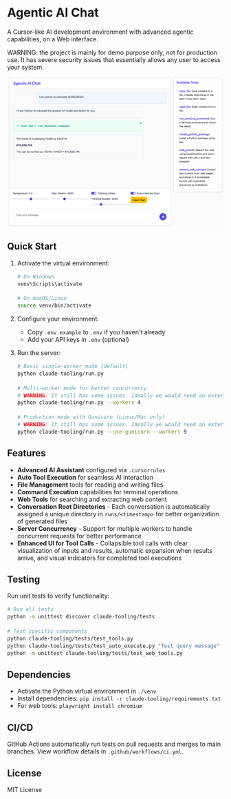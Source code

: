 # Agentic AI Chat

A Cursor-like AI development environment with advanced agentic capabilities, on a Web interface.

WARNING: the project is mainly for demo purpose only, not for production use. It has severe security issues that essentially allows any user to access your system.

![Example screenshot](screenshot.png)

## Quick Start

1. Activate the virtual environment:
   ```bash
   # On Windows
   venv\Scripts\activate
   
   # On macOS/Linux
   source venv/bin/activate
   ```

2. Configure your environment:
   - Copy `.env.example` to `.env` if you haven't already
   - Add your API keys in `.env` (optional)

3. Run the server:
   ```bash
   # Basic single-worker mode (default)
   python claude-tooling/run.py
   
   # Multi-worker mode for better concurrency. 
   # WARNING: It still has some issues. Ideally we would need an external data source to share data between workers.
   python claude-tooling/run.py --workers 4
   
   # Production mode with Gunicorn (Linux/Mac only)
   # WARNING: It still has some issues. Ideally we would need an external data source to share data between workers.
   python claude-tooling/run.py --use-gunicorn --workers 9
   ```

## Features

- **Advanced AI Assistant** configured via `.cursorrules`
- **Auto Tool Execution** for seamless AI interaction
- **File Management** tools for reading and writing files
- **Command Execution** capabilities for terminal operations
- **Web Tools** for searching and extracting web content
- **Conversation Root Directories** - Each conversation is automatically assigned a unique directory in `runs/<timestamp>` for better organization of generated files
- **Server Concurrency** - Support for multiple workers to handle concurrent requests for better performance
- **Enhanced UI for Tool Calls** - Collapsible tool calls with clear visualization of inputs and results, automatic expansion when results arrive, and visual indicators for completed tool executions

## Testing

Run unit tests to verify functionality:

```bash
# Run all tests
python -m unittest discover claude-tooling/tests

# Test specific components
python claude-tooling/tests/test_tools.py
python claude-tooling/tests/test_auto_execute.py "Test query message"
python -m unittest claude-tooling/tests/test_web_tools.py
```

## Dependencies

- Activate the Python virtual environment in `./venv`
- Install dependencies: `pip install -r claude-tooling/requirements.txt`
- For web tools: `playwright install chromium`

## CI/CD

GitHub Actions automatically run tests on pull requests and merges to main branches. View workflow details in `.github/workflows/ci.yml`.

## License

MIT License